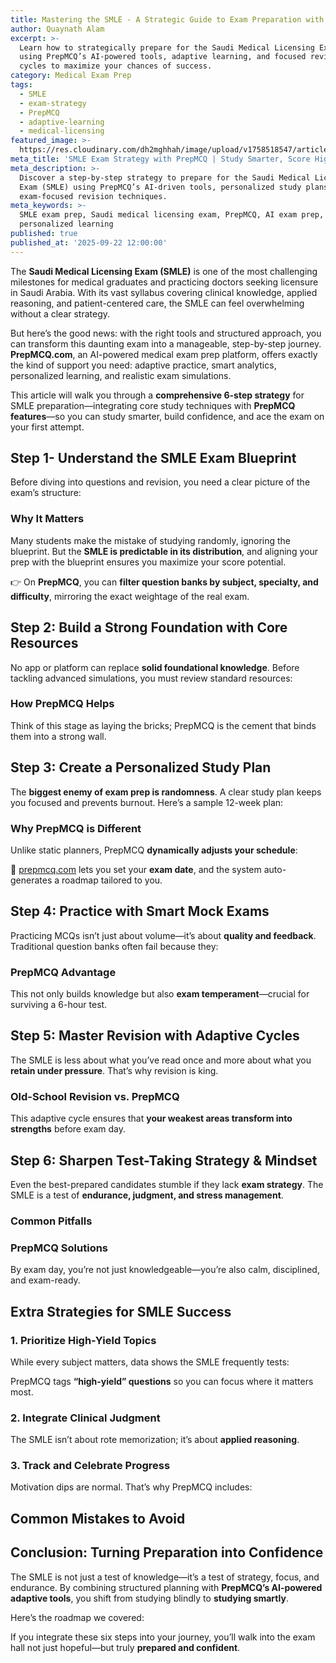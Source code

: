 ```yaml
---
title: Mastering the SMLE - A Strategic Guide to Exam Preparation with PrepMCQ
author: Quaynath Alam
excerpt: >-
  Learn how to strategically prepare for the Saudi Medical Licensing Exam (SMLE)
  using PrepMCQ’s AI-powered tools, adaptive learning, and focused revision
  cycles to maximize your chances of success.
category: Medical Exam Prep
tags:
  - SMLE
  - exam-strategy
  - PrepMCQ
  - adaptive-learning
  - medical-licensing
featured_image: >-
  https://res.cloudinary.com/dh2mghhah/image/upload/v1758518547/articles/smle_prepmcq.png
meta_title: 'SMLE Exam Strategy with PrepMCQ | Study Smarter, Score Higher'
meta_description: >-
  Discover a step-by-step strategy to prepare for the Saudi Medical Licensing
  Exam (SMLE) using PrepMCQ’s AI-driven tools, personalized study plans, and
  exam-focused revision techniques.
meta_keywords: >-
  SMLE exam prep, Saudi medical licensing exam, PrepMCQ, AI exam prep,
  personalized learning
published: true
published_at: '2025-09-22 12:00:00'
---
```

The **Saudi Medical Licensing Exam (SMLE)** is one of the most challenging milestones for medical graduates and practicing doctors seeking licensure in Saudi Arabia. With its vast syllabus covering clinical knowledge, applied reasoning, and patient-centered care, the SMLE can feel overwhelming without a clear strategy.

But here’s the good news: with the right tools and structured approach, you can transform this daunting exam into a manageable, step-by-step journey. **PrepMCQ.com**, an AI-powered medical exam prep platform, offers exactly the kind of support you need: adaptive practice, smart analytics, personalized learning, and realistic exam simulations.

This article will walk you through a **comprehensive 6-step strategy** for SMLE preparation—integrating core study techniques with **PrepMCQ features**—so you can study smarter, build confidence, and ace the exam on your first attempt.

## Step 1- Understand the SMLE Exam Blueprint

Before diving into questions and revision, you need a clear picture of the exam’s structure:

### Why It Matters

Many students make the mistake of studying randomly, ignoring the blueprint. But the **SMLE is predictable in its distribution**, and aligning your prep with the blueprint ensures you maximize your score potential.

👉 On **PrepMCQ**, you can **filter question banks by subject, specialty, and difficulty**, mirroring the exact weightage of the real exam.

## Step 2: Build a Strong Foundation with Core Resources

No app or platform can replace **solid foundational knowledge**. Before tackling advanced simulations, you must review standard resources:

### How PrepMCQ Helps

Think of this stage as laying the bricks; PrepMCQ is the cement that binds them into a strong wall.

## Step 3: Create a Personalized Study Plan

The **biggest enemy of exam prep is randomness**. A clear study plan keeps you focused and prevents burnout. Here’s a sample 12-week plan:

### Why PrepMCQ is Different

Unlike static planners, PrepMCQ **dynamically adjusts your schedule**:

🔗 [prepmcq.com](https://prepmcq.com) lets you set your **exam date**, and the system auto-generates a roadmap tailored to you.

## Step 4: Practice with Smart Mock Exams

Practicing MCQs isn’t just about volume—it’s about **quality and feedback**. Traditional question banks often fail because they:

### PrepMCQ Advantage

This not only builds knowledge but also **exam temperament**—crucial for surviving a 6-hour test.

## Step 5: Master Revision with Adaptive Cycles

The SMLE is less about what you’ve read once and more about what you **retain under pressure**. That’s why revision is king.

### Old-School Revision vs. PrepMCQ

This adaptive cycle ensures that **your weakest areas transform into strengths** before exam day.

## Step 6: Sharpen Test-Taking Strategy & Mindset

Even the best-prepared candidates stumble if they lack **exam strategy**. The SMLE is a test of **endurance, judgment, and stress management**.

### Common Pitfalls

### PrepMCQ Solutions

By exam day, you’re not just knowledgeable—you’re also calm, disciplined, and exam-ready.

## Extra Strategies for SMLE Success

### 1\. Prioritize High-Yield Topics

While every subject matters, data shows the SMLE frequently tests:

PrepMCQ tags **“high-yield” questions** so you can focus where it matters most.

### 2\. Integrate Clinical Judgment

The SMLE isn’t about rote memorization; it’s about **applied reasoning**.

### 3\. Track and Celebrate Progress

Motivation dips are normal. That’s why PrepMCQ includes:

## Common Mistakes to Avoid

## Conclusion: Turning Preparation into Confidence

The SMLE is not just a test of knowledge—it’s a test of strategy, focus, and endurance. By combining structured planning with **PrepMCQ’s AI-powered adaptive tools**, you shift from studying blindly to **studying smartly**.

Here’s the roadmap we covered:

If you integrate these six steps into your journey, you’ll walk into the exam hall not just hopeful—but truly **prepared and confident**.
